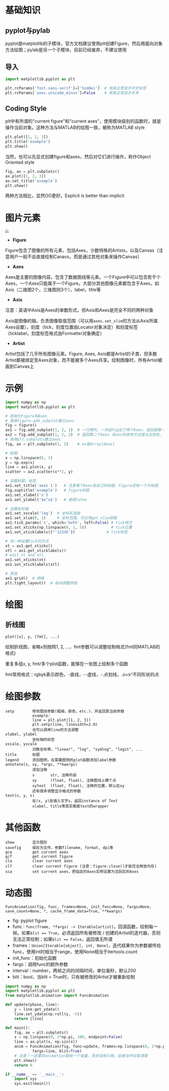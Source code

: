 # 基础知识

## pyplot与pylab

pyplot是matplotlib的子模块，官方文档建议使用plt创建Figure，然后用面向对象方法绘图；pylab是另一个子模块，目前已经废弃，不建议使用

## 导入

```python
import matplotlib.pyplot as plt

plt.rcParams['font.sans-serif']=['SimHei']  # 用来正常显示中文标签
plt.rcParams['axes.unicode_minus']=False    # 用来正常显示负号
```

## Coding Style

plt中有所谓的"current figure"和"current axes"，使用模块级别的函数时，就是操作当前对象。这种方法与MATLAB的绘图一致，被称为MATLAB style

```python
plt.plot([1, 2, 3])
plt.title('example')
plt.show()
```

当然，也可以先显式创建figure和axes，然后对它们进行操作，称作Object Oriented style

```python
fig, ax = plt.subplots()
ax.plot([1, 2, 3])
ax.set_title('example')
plt.show()
```

两种方法相比，显然OO更好。Explicit is better than implicit

# 图片元素

<img src="./images/parts_of_figure.webp" style="zoom:67%;" />

* **Figure**

Figure包含了图像的所有元素，包括Axes，少数特殊的Artists，以及Canvas（注意用户一般不会直接绘制Canavs，而是通过其他对象来操作Canvas）

* **Axes**

Axes是主要的图像内容，包含了数据图线等元素。一个Figure中可以包含若干个Axes，一个Axes只能属于一个Figure。大部分其他图像元素都包含于Axes，如Axis（二维图2个，三维图则3个），label，title等

* **Axis**

注意：英语中Axis是Axes的单数形式，但Axis和Axes是完全不同的两种对象

Axis是图像的轴，负责图像取值范围（可以用`axes.set_xlim`的方法从Axis所属Axes设置），刻度（tick，刻度位置由Locator对象决定）和刻度标签（ticklabel，刻度标签格式由Formatter对象确定）

* **Artist**

Artist包括了几乎所有图像元素。Figure, Axes, Axis都是Artist的子类，但多数Artist都被绑定至Axes对象，而不能被多个Axes共享。绘制图像时，所有Artist被画到Canvas上

# 示例

```python
import numpy as np
import matplotlib.pyplot as plt

# 初始化Figure和Axes
# 使用figure.add_subplot建立axes
fig = figure()
ax1 = fig.add_subplot(1, 2, 1)  # 一行两列，一共给fig加了两个Axes，返回是第一个
ax2 = fig.add_subplot(1, 2, 2)  # 返回第二个Axes（Axes的排序方式是从左到右，从上到下）
# 使用plt.subplots建立axes
fig, ax = plt.subplots(1, 2)    # ax是Array[Axes]

# 绘图
x = np.linspace(0, 1)
y = np.exp(x)
line = ax1.plot(x, y)
scatter = ax2.scatter(x**2, y)

# 设置标题，标签
ax1.set_title('axes 1')   # 注意每个Axes有自己的标题，figure还有一个大标题
fig.suptitle('example')   # figure标题
ax1.set_xlabel('x')
ax1.set_ylabel('$e^x$')   # 使用latex

# 设置坐标轴
ax1.set_xscale('log')  # 坐标系选取
ax1.set_xlim(0, 1)     # 坐标范围。可以用get_xlim获取
ax1.tick_params('x', which='both', left=False) # tick样式
ax1.set_xticks(np.linspace(0, 1, 5))           # tick位置
ax1.set_xticklabels([*'12345'])              # tick标签

# 另一种设置tick的方式
xt = ax1.get_xticks()
xtl = ax1.get_xticklabels()
# edit xt and xtl
ax1.set_xticks(xt)
ax1.set_xticklabels(xtl)

# 其他
ax1.grid()  # 网格
plt.tight_layout()  # 自动调整排版
```

# 绘图

## 折线图

`plot([x], y, [fmt], ...)`

绘制折线图，省略x则按照1, 2, ...，fmt参数可以调整绘制格式(fmt同MATLAB的格式)

重复多组x, y, fmt/多个plot函数，能够在一张图上绘制多个函数

fmt常用格式：rgbyk表示颜色，-直线，--虚线，-.点划线，.o+s^不同形状的点

# 绘图参数

```
setp        修改图线参数(粗细，颜色，etc.)，并返回其当前参数
            example:
            line = plt.plot([1, 2, 3])
            plt.setp(line, linesidth=2.0)
            也可以调用line的方法调整
xlabel, ylabel
            坐标轴的标签
xscale, yscale
            对数坐标等，"linear", "log", "symlog", "logit", ...
title       标题
legend      添加图例，在需要图例的plot函数添加label参数
annotate(s, xy, *args, **kwargs)
            添加注释
            s       str, 注释内容
            xy      (float, float), 注释图线上哪个点
            xytext  (float, float), 注释的位置，默认在xy
            还有很多调整显示格式的参数
text(x, y, s)
            在(x, y)处插入文字s，返回instance of Text
            xlabel, title等其实都是text的wrapper
```

# 其他函数

```
show        显示图形
savefig     保存为文件，参数filename, format, dpi等
gca         get current axes
gcf         get current figure
cla         clear current axes
clf         clear current figure (注意：figure.close()才能完全释放内存)
sca         set current axes，把指定的Axes实例设置为活跃区的Axes
```

# 动态图

`FuncAnimation(fig, func, frames=None, init_func=None, fargs=None, save_count=None, *, cache_frame_data=True, **kwargs)`

* fig: pyplot figure
* func : `func(frame, *fargs) -> Iterable[artist]`，回调函数，绘制每一帧。如果`blit == True`，必须返回所有被修改 / 创建的Artist的迭代器，否则无法正常绘制；如果`blit == False`，返回值无所谓
* frames：`Union[Iterable[object], int, None]`，迭代结果作为参数被传给func，使用int时相当于range，使用None相当于itertools.count
* init_func：初始化函数
* fargs：调用func的额外参数
* interval：number，两帧之间的间隔时间，单位毫秒，默认200
* blit：bool，当blit = True时，只有被修改的Artist才被重新绘制

```python
import numpy as np
import matplotlib.pyplot as plt
from matplotlib.animation import FuncAnimation

def update(phase, line):
    y = line.get_ydata()
    line.set_ydata(np.roll(y, -5))
    return [line]

def main():
    fig, ax = plt.subplots()
    x = np.linspace(0, 2*np.pi, 100, endpoint=False)
    line = ax.plot(x, np.sin(x))
    anim = FuncAnimation(fig, func=update, frames=np.linspace(0, 2*np.pi, 100),
            fargs=line, blit=True) 
    # 注意！一定要将animation赋给一个变量，否则没有引用，会被当作垃圾清理
    plt.show()
    return 0

if __name__ == '__main__':
    import sys
    sys.exit(main())
```

